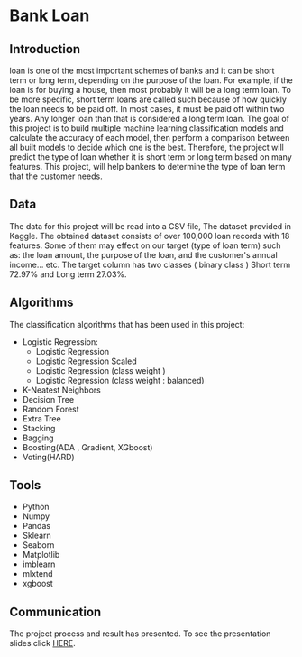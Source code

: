 # Bank Loan 

## Introduction
loan is one of the most important schemes of banks and it can be short term or long term, depending on the purpose of the loan. For example, if the loan is for buying a house, then most probably it will be a long term loan. To be more specific, short term loans are called such because of how quickly the loan needs to be paid off. In most cases, it must be paid off within two years. Any longer loan than that is considered a long term loan.
The goal of this project is to build multiple machine learning classification models and calculate the accuracy of each model, then perform a comparison between all built models to decide which one is the best. Therefore, the project will predict the type of loan whether it is short term or long term based on many features. This project, will help bankers to determine the type of loan term that the customer needs.

## Data
The data for this project will be read into a CSV file, The dataset provided in Kaggle. The obtained dataset consists of over 100,000 loan records with 18 features. Some of them may effect on our target (type of loan term) such as: the loan amount, the purpose of the loan, and the customer's annual income… etc.
The target column has two classes ( binary class ) Short term 72.97% and Long term 27.03%.

## Algorithms
The classification algorithms that has been used in this project:
- Logistic Regression:
  - Logistic Regression
  - Logistic Regression Scaled
  - Logistic Regression (class weight )
  - Logistic Regression (class weight : balanced)
- K-Neatest Neighbors
- Decision Tree
- Random Forest
- Extra Tree
- Stacking
- Bagging
- Boosting(ADA , Gradient, XGboost)
- Voting(HARD)


## Tools 
- Python
- Numpy
- Pandas
- Sklearn
- Seaborn
- Matplotlib
- imblearn
- mlxtend
- xgboost

## Communication
The project process and result has presented. To see the presentation slides click [HERE](https://github.com/iamal95/Bank-Loan-classification/blob/main/Documents/BankLoan%20Presentation.pdf).

